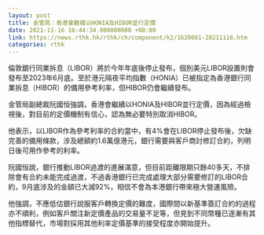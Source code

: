 ```yaml
---
layout: post
title: 金管局：香港會繼續以HONIA及HIBOR並行定價
date: 2021-11-16 16:44:34.000000000 +08:00
link: https://news.rthk.hk/rthk/ch/component/k2/1620061-20211116.htm
categories: rthk
---
```


倫敦銀行同業拆息（LIBOR）將於今年年底後停止發布，個別美元LIBOR設置則會發布至2023年6月底。至於港元隔夜平均指數（HONIA）已被指定為香港銀行同業拆息（HIBOR）的備用參考利率，但HIBOR仍會繼續發布。

金管局副總裁阮國恒強調，香港會繼續以HONIA及HIBOR並行定價，因為經過檢視後，對目前的定價機制有信心，認為無必要特別取消HIBOR。

他表示，以LIBOR作為參考利率的合約當中，有4%會在LIBOR停止發布後，欠缺完善的備用條款，涉及總額約1.6萬億港元，銀行需要與客戶商討修訂合約，列明日後可用作參考的利率。

阮國恒說，銀行推動LIBOR過渡的進展滿意，但目前距離限期只餘40多天，不排除會有合約未能完成過渡，不過香港銀行已完成處理大部分需要修訂的LIBOR合約，9月底涉及的金額已大減92%，相信不會為本港銀行帶來極大營運風險。

他強調，不應低估銀行說服客戶轉換定價的難度，國際間以新基準簽訂合約的過程亦不順利，例如客戶關注新定價產品的交易量不足等，但見到不同幣種已逐漸有其他指標替代，市場對採用其他利率定價基準的接受程度亦開始提升。
